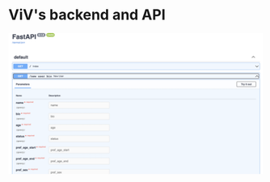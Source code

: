 # ViV's backend and API

<img width="1279" alt="image" src="https://github.com/yourpandaboy/ViV/blob/main/ViV_api.png">
